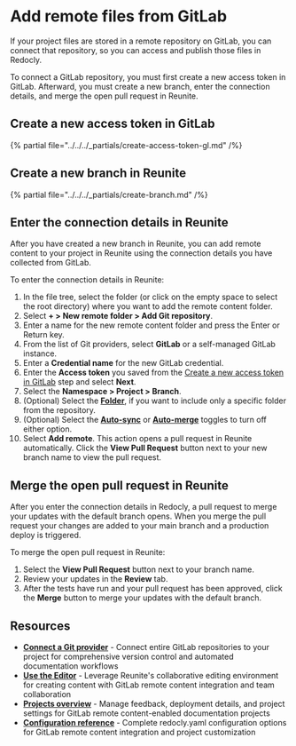 # Add remote files from GitLab

If your project files are stored in a remote repository on GitLab, you can connect that repository, so you can access and publish those files in Redocly.

To connect a GitLab repository, you must first create a new access token in GitLab.
Afterward, you must create a new branch, enter the connection details, and merge the open pull request in Reunite.

## Create a new access token in GitLab

{% partial file="../../../_partials/create-access-token-gl.md" /%}

## Create a new branch in Reunite

{% partial file="../../../_partials/create-branch.md" /%}

## Enter the connection details in Reunite

After you have created a new branch in Reunite, you can add remote content to your project in Reunite using the connection details you have collected from GitLab.

To enter the connection details in Reunite:

1. In the file tree, select the folder (or click on the empty space to select the root directory) where you want to add the remote content folder.
1. Select **+ > New remote folder > Add Git repository**.
1. Enter a name for the new remote content folder and press the Enter or Return key.
1. From the list of Git providers, select **GitLab** or a self-managed GitLab instance.
1. Enter a **Credential name** for the new GitLab credential.
1. Enter the **Access token** you saved from the [Create a new access token in GitLab](#create-a-new-access-token-in-gitlab) step and select **Next**.
1. Select the **Namespace > Project > Branch**.
2. (Optional) Select the [**Folder**](./remote-content.md#remote-contents-repository-folder), if you want to include only a specific folder from the repository.
3. (Optional) Select the [**Auto-sync**](./remote-content.md#auto-sync-and-auto-merge) or [**Auto-merge**](./remote-content.md#auto-sync-and-auto-merge) toggles to turn off either option.
4. Select **Add remote**.
   This action opens a pull request in Reunite automatically.
   Click the **View Pull Request** button next to your new branch name to view the pull request.

## Merge the open pull request in Reunite

After you enter the connection details in Redocly, a pull request to merge your updates with the default branch opens.
When you merge the pull request your changes are added to your main branch and a production deploy is triggered.

To merge the open pull request in Reunite:

1. Select the **View Pull Request** button next to your branch name.
1. Review your updates in the **Review** tab.
1. After the tests have run and your pull request has been approved, click the **Merge** button to merge your updates with the default branch.

## Resources

- **[Connect a Git provider](../connect-git/connect-git-provider.md)** - Connect entire GitLab repositories to your project for comprehensive version control and automated documentation workflows
- **[Use the Editor](../use-editor.md)** - Leverage Reunite's collaborative editing environment for creating content with GitLab remote content integration and team collaboration
- **[Projects overview](../projects.md)** - Manage feedback, deployment details, and project settings for GitLab remote content-enabled documentation projects
- **[Configuration reference](../../../config/index.md)** - Complete redocly.yaml configuration options for GitLab remote content integration and project customization
